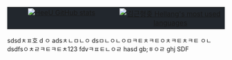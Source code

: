 <table style="width: 100%; background-color: #22272d; border-collapse: collapse;">
  <tr style="background-color: #22272d;">
    <td style="width: 50%; text-align: center; vertical-align: top; background-color: #22272d;">
      <a href="#"><img title="HeeU GitHub stats" src="https://github-readme-stats.vercel.app/api?username=khellang&show_icons=true&count_private=true&hide_rank=false&include_all_commits=true&title_color=adbac7&icon_color=3ad253&text_color=768390&bg_color=22272d&hide_border=true" align="center"></a>
    </td>
    <td style="width: 50%; text-align: center; vertical-align: top; background-color: #22272d;">
      <a href="#"><img title="김근형좆 Hellang's most used languages" src="https://github-readme-stats.vercel.app/api/top-langs/?username=khellang&langs_count=6&layout=compact&title_color=adbac7&text_color=768390&bg_color=22272d&hide_border=true" align="center"></a>
    </td>
  </tr>
</table>
sdsdㅊㅍ호
d
ㅇ
adsㅊㄴㅁㄴㅇ
dsㅁㄴㅇㄴㅇㅁㅋㅌㅊㅋㅌㅇㅊㅋㅌㅊㅋㅌ
ㅇㄴdsdfsㅇㅊㄹㅋㅌㅋㅌㅊ123
fdvㅋㅍㅌㄴㅇㄹ
hasd
gb;ㅎㅇㄹ
ghj
SDF

